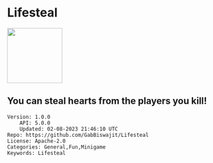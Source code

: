 # Lifesteal
<img src="https://raw.githubusercontent.com/GabBiswajit/Lifesteal/ce9565107a4b8063bfabf8d2262a7bfea9bf11da/icon.png" width="128" height="128" />

## You can steal hearts from the players you kill!
```properties
Version: 1.0.0
    API: 5.0.0
    Updated: 02-08-2023 21:46:10 UTC
Repo: https://github.com/GabBiswajit/Lifesteal
License: Apache-2.0
Categories: General,Fun,Minigame
Keywords: Lifesteal
```